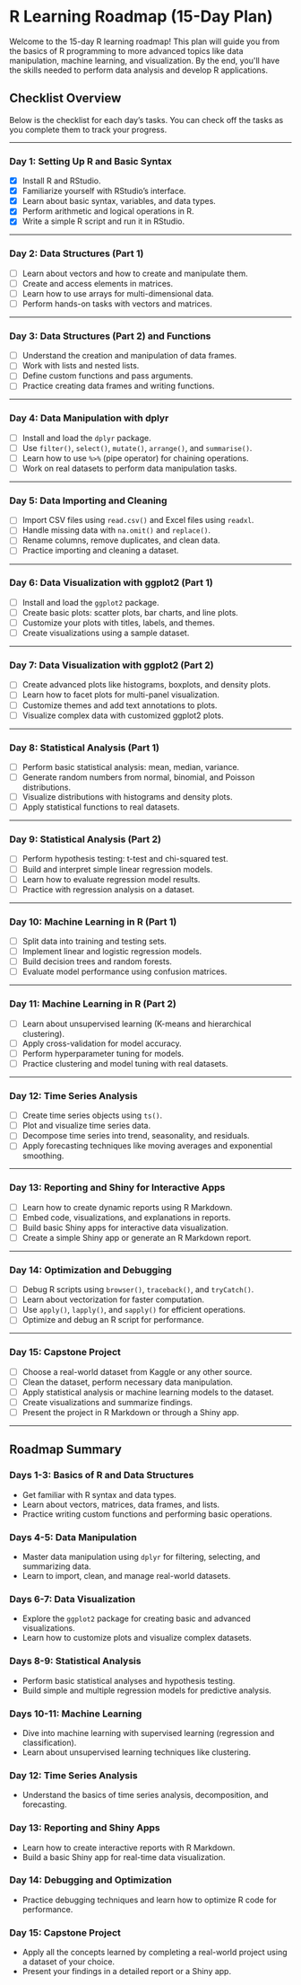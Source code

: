 # **R Learning Roadmap (15-Day Plan)**

Welcome to the 15-day R learning roadmap! This plan will guide you from the basics of R programming to more advanced topics like data manipulation, machine learning, and visualization. By the end, you'll have the skills needed to perform data analysis and develop R applications.

## **Checklist Overview**
Below is the checklist for each day’s tasks. You can check off the tasks as you complete them to track your progress.

---

### **Day 1: Setting Up R and Basic Syntax**

- [x] Install R and RStudio.
- [x] Familiarize yourself with RStudio’s interface.
- [x] Learn about basic syntax, variables, and data types.
- [x] Perform arithmetic and logical operations in R.
- [x] Write a simple R script and run it in RStudio.

---

### **Day 2: Data Structures (Part 1)**

- [ ] Learn about vectors and how to create and manipulate them.
- [ ] Create and access elements in matrices.
- [ ] Learn how to use arrays for multi-dimensional data.
- [ ] Perform hands-on tasks with vectors and matrices.

---

### **Day 3: Data Structures (Part 2) and Functions**

- [ ] Understand the creation and manipulation of data frames.
- [ ] Work with lists and nested lists.
- [ ] Define custom functions and pass arguments.
- [ ] Practice creating data frames and writing functions.

---

### **Day 4: Data Manipulation with dplyr**

- [ ] Install and load the `dplyr` package.
- [ ] Use `filter()`, `select()`, `mutate()`, `arrange()`, and `summarise()`.
- [ ] Learn how to use `%>%` (pipe operator) for chaining operations.
- [ ] Work on real datasets to perform data manipulation tasks.

---

### **Day 5: Data Importing and Cleaning**

- [ ] Import CSV files using `read.csv()` and Excel files using `readxl`.
- [ ] Handle missing data with `na.omit()` and `replace()`.
- [ ] Rename columns, remove duplicates, and clean data.
- [ ] Practice importing and cleaning a dataset.

---

### **Day 6: Data Visualization with ggplot2 (Part 1)**

- [ ] Install and load the `ggplot2` package.
- [ ] Create basic plots: scatter plots, bar charts, and line plots.
- [ ] Customize your plots with titles, labels, and themes.
- [ ] Create visualizations using a sample dataset.

---

### **Day 7: Data Visualization with ggplot2 (Part 2)**

- [ ] Create advanced plots like histograms, boxplots, and density plots.
- [ ] Learn how to facet plots for multi-panel visualization.
- [ ] Customize themes and add text annotations to plots.
- [ ] Visualize complex data with customized ggplot2 plots.

---

### **Day 8: Statistical Analysis (Part 1)**

- [ ] Perform basic statistical analysis: mean, median, variance.
- [ ] Generate random numbers from normal, binomial, and Poisson distributions.
- [ ] Visualize distributions with histograms and density plots.
- [ ] Apply statistical functions to real datasets.

---

### **Day 9: Statistical Analysis (Part 2)**

- [ ] Perform hypothesis testing: t-test and chi-squared test.
- [ ] Build and interpret simple linear regression models.
- [ ] Learn how to evaluate regression model results.
- [ ] Practice with regression analysis on a dataset.

---

### **Day 10: Machine Learning in R (Part 1)**

- [ ] Split data into training and testing sets.
- [ ] Implement linear and logistic regression models.
- [ ] Build decision trees and random forests.
- [ ] Evaluate model performance using confusion matrices.

---

### **Day 11: Machine Learning in R (Part 2)**

- [ ] Learn about unsupervised learning (K-means and hierarchical clustering).
- [ ] Apply cross-validation for model accuracy.
- [ ] Perform hyperparameter tuning for models.
- [ ] Practice clustering and model tuning with real datasets.

---

### **Day 12: Time Series Analysis**

- [ ] Create time series objects using `ts()`.
- [ ] Plot and visualize time series data.
- [ ] Decompose time series into trend, seasonality, and residuals.
- [ ] Apply forecasting techniques like moving averages and exponential smoothing.

---

### **Day 13: Reporting and Shiny for Interactive Apps**

- [ ] Learn how to create dynamic reports using R Markdown.
- [ ] Embed code, visualizations, and explanations in reports.
- [ ] Build basic Shiny apps for interactive data visualization.
- [ ] Create a simple Shiny app or generate an R Markdown report.

---

### **Day 14: Optimization and Debugging**

- [ ] Debug R scripts using `browser()`, `traceback()`, and `tryCatch()`.
- [ ] Learn about vectorization for faster computation.
- [ ] Use `apply()`, `lapply()`, and `sapply()` for efficient operations.
- [ ] Optimize and debug an R script for performance.

---

### **Day 15: Capstone Project**

- [ ] Choose a real-world dataset from Kaggle or any other source.
- [ ] Clean the dataset, perform necessary data manipulation.
- [ ] Apply statistical analysis or machine learning models to the dataset.
- [ ] Create visualizations and summarize findings.
- [ ] Present the project in R Markdown or through a Shiny app.

---

## **Roadmap Summary**

### **Days 1-3: Basics of R and Data Structures**
- Get familiar with R syntax and data types.
- Learn about vectors, matrices, data frames, and lists.
- Practice writing custom functions and performing basic operations.

### **Days 4-5: Data Manipulation**
- Master data manipulation using `dplyr` for filtering, selecting, and summarizing data.
- Learn to import, clean, and manage real-world datasets.

### **Days 6-7: Data Visualization**
- Explore the `ggplot2` package for creating basic and advanced visualizations.
- Learn how to customize plots and visualize complex datasets.

### **Days 8-9: Statistical Analysis**
- Perform basic statistical analyses and hypothesis testing.
- Build simple and multiple regression models for predictive analysis.

### **Days 10-11: Machine Learning**
- Dive into machine learning with supervised learning (regression and classification).
- Learn about unsupervised learning techniques like clustering.

### **Day 12: Time Series Analysis**
- Understand the basics of time series analysis, decomposition, and forecasting.

### **Day 13: Reporting and Shiny Apps**
- Learn how to create interactive reports with R Markdown.
- Build a basic Shiny app for real-time data visualization.

### **Day 14: Debugging and Optimization**
- Practice debugging techniques and learn how to optimize R code for performance.

### **Day 15: Capstone Project**
- Apply all the concepts learned by completing a real-world project using a dataset of your choice.
- Present your findings in a detailed report or a Shiny app.
